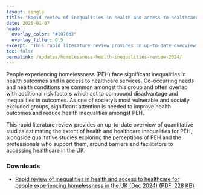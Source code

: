 ```yaml
---
layout: single
title: "Rapid review of inequalities in health and access to healthcare for people experiencing homelessness in the UK"
date: 2025-01-07
header: 
  overlay_color: "#1976d2"
  overlay_filter: 0.5
excerpt: "This rapid literature review provides an up-to-date overview of current evidence around health and healthcare inequalities for people experiencing homelessness in the UK, including perceived barriers and facilitators to healthcare access."
toc: false
permalink: /updates/homelessness-health-inequalities-review-2024/
---
```


People experiencing homelessness (PEH) face significant inequalities in health outcomes and in access to healthcare services. Co-occurring needs and health conditions are common amongst this group and often overlap with additional risk factors which act to compound disadvantage and inequalities in outcomes. As one of society’s most vulnerable and socially excluded groups, significant attention is needed to improve health outcomes and reduce health inequalities amongst PEH.

This rapid literature review provides an up-to-date overview of quantitative studies estimating the extent of health and healthcare inequalities for PEH, alongside qualitative studies exploring the perceptions of PEH and the professionals who support them, around barriers and facilitators to accessing healthcare in the UK. 

### Downloads

+ [Rapid review of inequalities in health and access to healthcare for people experiencing homelessness in the UK (Dec 2024) (PDF, 228 KB)](/assets/core/Rapid-review-of-health-inequalities-for-people-experiencing-homelessness-Dec-2024.pdf)
